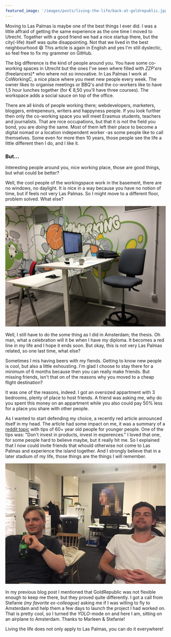 ```yaml
---
featured_image: '/images/posts/living-the-life/back-at-goldrepublic.jpg'
---
```


Moving to Las Palmas is maybe one of the best things I ever did. I was a little affraid of getting the same experience as the one time I moved to Utrecht. Together with a good friend we had a nice startup there, but the city(-life) itself was quite disappointing. Not that we lived in the best neighbourhood :smile: This article is again in English and yes I'm still dyslectic, so feel free to fix my grammer on GitHub.

The big difference is the kind of people around you. You have some co-working spaces in Utrecht but the ones I've seen where filled with *ZZP'ers* (freelancers)* who where not so innovative. In Las Palmas I work at CoWorkingC, a nice place where you meet new people every week. The owner likes to organise meetings or BBQ's and the co-workers like to have 1,5 hour lunches together (for € 8,50 you'll have three courses). The workspace adds a social sauce on top of the office.

There are all kinds of people working there; webdevelopers, marketers, bloggers, entrepeneurs, writers and happyness people. If you look further then only the co-working space you will meet Erasmus students, teachers and journalists. That are nice occupations, but that it is not the field you bond, you are *doing* the same. Most of them left their place to become a digital nomad or a location independent worker -as some people like to call themselves. Some even for more then 10 years, those people see the life a little different then I do, and I like it.

### But...

Interesting people around you, nice working place, those are good things, but what could be better?

Well, the cool people of the workingspace work in the basement, there are no windows, no daylight. It is nice in a way because you have no notion of time, but if feels not very Las Palmas. So I might move to a different floor, problem solved. What else?

<div><img src="/images/posts/living-the-life/basement.jpg"></div>

Well, I still have to do the some thing as I did in Amsterdam; the thesis. Oh man, what a celebration will it be when I have my diploma. It becomes a red line in my life and I hope it ends soon. But okay, this is not very Las Palmas related, so one last time, what else?

Sometimes I mis having beers with my fiends. Getting to know new people is cool, but also a little exhousting. I'm glad I choose to stay there for a minimum of 6 months because then you can really make friends. But missing friends, isn't that on of the reasons why you moved to a cheap flight destination?

It was one of the reasons, indeed. I got an oversized appartment with 3 bedrooms, plenty of place to host friends. A friend was asking me, why do you spent this money on an appartment while you also could pay 50% less for a place you share with other people.

As I wanted to start defending my choice, a recently red article announced itself in my head. The article had some impact on me, it was a summary of a [reddit topic](https://www.reddit.com/r/AskReddit/comments/1mw2mo/60_year_old_redditors_what_advicetips_would_you/) with tips of 60+ year old people for younger people. One of the tips was: "Don't invest in products, invest in experences." I loved that one, for some people hard to believe maybe, but it really hit me. So I explained that I now could invite friends that whould otherwise not come to Las Palmas and experience the island together. And I strongly believe that in a later stadium of my life, those things are the things I will remember.

<div><img src="/images/posts/living-the-life/back-at-goldrepublic.jpg"></div>

In my previous blog post I mentioned that GoldRepublic was not flexible enough to keep me there, but they proved quite differently. I got a call from Stefanie *(my favorite ex-colleague)* asking me if I was willing to fly to Amsterdam and help them a few days to launch the project I had worked on. That is pretty cool, so I turned the *YOLO*-mode on and here I am, sitting on an airplane to Amsterdam. Thanks to Marleen & Stefanie!

Living the life does not only apply to Las Palmas, you can do it everywhere!
